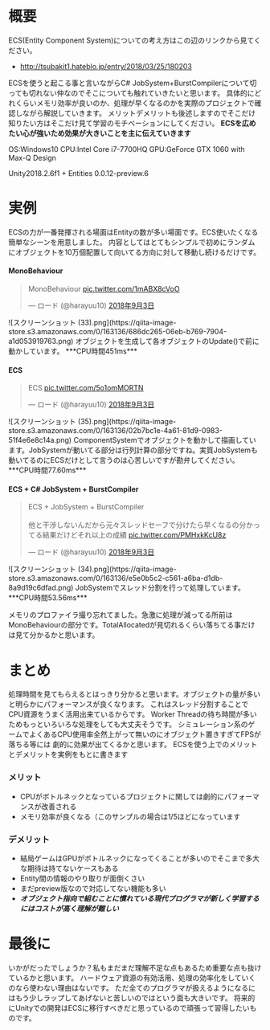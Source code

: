 <!--
title:   UnityでECSを使うと起こる事
tags:    ECS,EntityComponentSystem,Unity
id:      69242a4a551a070309a5
private: false
-->
# 概要
ECS(Entity Component System)についての考え方はこの辺のリンクから見てください。
- http://tsubakit1.hateblo.jp/entry/2018/03/25/180203

ECSを使うと起こる事と言いながらC# JobSystem+BurstCompilerについて切っても切れない仲なのでそこについても触れていきたいと思います。
具体的にどれくらいメモリ効率が良いのか、処理が早くなるのかを実際のプロジェクトで確認しながら解説していきます。
メリットデメリットも後述しますのでそこだけ知りたい方はそこだけ見て学習のモチベーションにしてください。
**ECSを広めたい心が強いため効果が大きいことを主に伝えていきます**

OS:Windows10 
CPU:Intel Core i7-7700HQ
GPU:GeForce GTX 1060 with Max-Q Design

Unity2018.2.6f1 + Entities 0.0.12-preview.6

# 実例
ECSの力が一番発揮される場面はEntityの数が多い場面です。ECS使いたくなる簡単なシーンを用意しました。
内容としてはとてもシンプルで初めにランダムにオブジェクトを10万個配置して向いてる方向に対して移動し続けるだけです。

#### MonoBehaviour
<blockquote class="twitter-tweet" data-lang="ja"><p lang="en" dir="ltr">MonoBehaviour <a href="https://t.co/1mABX8cVoO">pic.twitter.com/1mABX8cVoO</a></p>&mdash; ロード (@harayuu10) <a href="https://twitter.com/harayuu10/status/1036710045625380865?ref_src=twsrc%5Etfw">2018年9月3日</a></blockquote>
<script async src="https://platform.twitter.com/widgets.js" charset="utf-8"></script>
![スクリーンショット (33).png](https://qiita-image-store.s3.amazonaws.com/0/163136/686dc265-06eb-b769-7904-a1d053919763.png)
オブジェクトを生成して各オブジェクトのUpdate()で前に動かしています。
***CPU時間451ms***

#### ECS
<blockquote class="twitter-tweet" data-lang="ja"><p lang="und" dir="ltr">ECS <a href="https://t.co/5o1omMORTN">pic.twitter.com/5o1omMORTN</a></p>&mdash; ロード (@harayuu10) <a href="https://twitter.com/harayuu10/status/1036710178022772736?ref_src=twsrc%5Etfw">2018年9月3日</a></blockquote>
<script async src="https://platform.twitter.com/widgets.js" charset="utf-8"></script>
![スクリーンショット (35).png](https://qiita-image-store.s3.amazonaws.com/0/163136/02b7bc1e-4a61-81d9-0983-51f4e6e8c14a.png)
ComponentSystemでオブジェクトを動かして描画しています。JobSystemが動いてる部分は行列計算の部分ですね。実質JobSystemも動いてるのにECSだけとして言うのは心苦しいですが勘弁してください。
***CPU時間77.60ms***

#### ECS + C# JobSystem + BurstCompiler
<blockquote class="twitter-tweet" data-lang="ja"><p lang="ja" dir="ltr">ECS + JobSystem + BurstCompiler<br><br>他と干渉しないんだから元々スレッドセーフで分けたら早くなるの分かってる結果だけどそれ以上の成績 <a href="https://t.co/PMHxkKcU8z">pic.twitter.com/PMHxkKcU8z</a></p>&mdash; ロード (@harayuu10) <a href="https://twitter.com/harayuu10/status/1036710660803981312?ref_src=twsrc%5Etfw">2018年9月3日</a></blockquote>
<script async src="https://platform.twitter.com/widgets.js" charset="utf-8"></script>
![スクリーンショット (34).png](https://qiita-image-store.s3.amazonaws.com/0/163136/e5e0b5c2-c561-a6ba-d1db-8a9d19c6dfad.png)
JobSystemでスレッド分割を行って処理しています。
***CPU時間53.56ms***

メモリのプロファイラ撮り忘れてました。急激に処理が減ってる所前はMonoBehaviourの部分です。TotalAllocatedが見切れるくらい落ちてる事だけは見て分かるかと思います。

# まとめ
処理時間を見てもらえるとはっきり分かると思います。オブジェクトの量が多いと明らかにパフォーマンスが良くなります。
これはスレッド分割することでCPU資源をうまく活用出来ているからです。
Worker Threadの待ち時間が多いためもっといろいろな処理をしても大丈夫そうです。
シミュレーション系のゲームでよくあるCPU使用率全然上がって無いのにオブジェクト置きすぎてFPSが落ちる等には
劇的に効果が出てくるかと思います。
ECSを使う上でのメリットとデメリットを実例をもとに書きます

### メリット
- CPUがボトルネックとなっているプロジェクトに関しては劇的にパフォーマンスが改善される
- メモリ効率が良くなる（このサンプルの場合は1/5ほどになっています

### デメリット
- 結局ゲームはGPUがボトルネックになってくることが多いのでそこまで多大な期待は持てないケースもある
- Entity間の情報のやり取りが面倒くさい
- まだpreview版なので対応してない機能も多い
- ***オブジェクト指向で組むことに慣れている現代プログラマが新しく学習するにはコストが高く理解が難しい***

# 最後に
いかがだったでしょうか？私もまだまだ理解不足な点もあるため重要な点も抜けているかと思います。
ハードウェア資源の有効活用、処理の効率化をしていくのなら使わない理由はないです。
ただ全てのプログラマが扱えるようになるにはもう少しラップしてあげないと苦しいのではという面も大きいです。
将来的にUnityでの開発はECSに移行すべきだと思っているので頑張って習得したいものです。